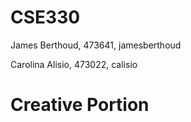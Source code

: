 # CSE330
James Berthoud, 473641, jamesberthoud

Carolina Alisio, 473022, calisio

# Creative Portion
